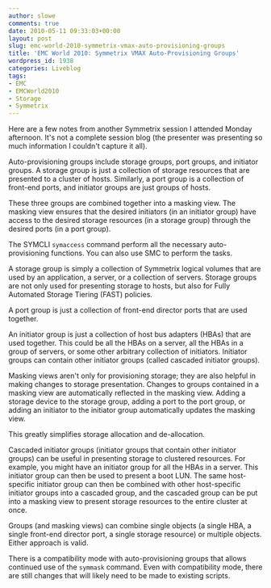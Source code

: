 ```yaml
---
author: slowe
comments: true
date: 2010-05-11 09:33:03+00:00
layout: post
slug: emc-world-2010-symmetrix-vmax-auto-provisioning-groups
title: 'EMC World 2010: Symmetrix VMAX Auto-Provisioning Groups'
wordpress_id: 1938
categories: Liveblog
tags:
- EMC
- EMCWorld2010
- Storage
- Symmetrix
---
```


Here are a few notes from another Symmetrix session I attended Monday afternoon. It's not a complete session blog (the presenter was presenting so much information I couldn't capture it all).

Auto-provisioning groups include storage groups, port groups, and initiator groups. A storage group is just a collection of storage resources that are presented to a cluster of hosts. Similarly, a port group is a collection of front-end ports, and initiator groups are just groups of hosts.

These three groups are combined together into a masking view. The masking view ensures that the desired initiators (in an initiator group) have access to the desired storage resources (in a storage group) through the desired ports (in a port group).

The SYMCLI `symaccess` command perform all the necessary auto-provisioning functions. You can also use SMC to perform the tasks.

A storage group is simply a collection of Symmetrix logical volumes that are used by an application, a server, or a collection of servers. Storage groups are not only used for presenting storage to hosts, but also for Fully Automated Storage Tiering (FAST) policies.

A port group is just a collection of front-end director ports that are used together.

An initiator group is just a collection of host bus adapters (HBAs) that are used together. This could be all the HBAs on a server, all the HBAs in a group of servers, or some other arbitrary collection of initiators. Initiator groups can contain other initiator groups (called cascaded initiator groups).

Masking views aren't only for provisioning storage; they are also helpful in making changes to storage presentation. Changes to groups contained in a masking view are automatically reflected in the masking view. Adding a storage device to the storage group, adding a port to the port group, or adding an initiator to the initiator group automatically updates the masking view.

This greatly simplifies storage allocation and de-allocation.

Cascaded initiator groups (initiator groups that contain other initiator groups) can be useful in presenting storage to clustered resources. For example, you might have an initiator group for all the HBAs in a server. This initiator group can then be used to present a boot LUN. The same host-specific initiator group can then be combined with other host-specific initiator groups into a cascaded group, and the cascaded group can be put into a masking view to present storage resources to the entire cluster at once.

Groups (and masking views) can combine single objects (a single HBA, a single front-end director port, a single storage resource) or multiple objects. Either approach is valid.

There is a compatibility mode with auto-provisioning groups that allows continued use of the `symmask` command. Even with compatibility mode, there are still changes that will likely need to be made to existing scripts.
